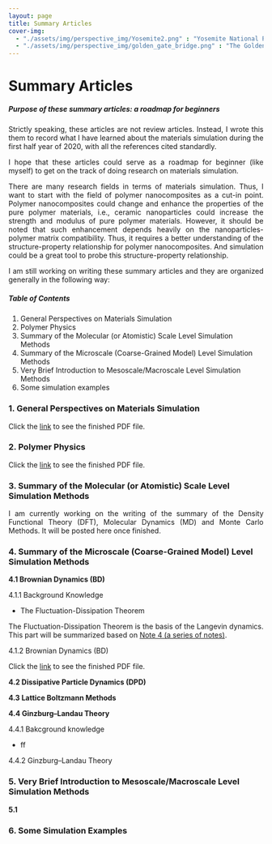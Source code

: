 ```yaml
---
layout: page
title: Summary Articles
cover-img: 
  - "./assets/img/perspective_img/Yosemite2.png" : "Yosemite National Park , Jun 2016"
  - "./assets/img/perspective_img/golden_gate_bridge.png" : "The Golden Gate Bridge @San Francisco, May 2017"
---
```


# Summary Articles
<p style="text-align: justify"> </p>
<p style="text-align: justify"> </p>

##### Purpose of these summary articles: a roadmap for beginners

<p style="text-align: justify"> Strictly speaking, these articles are not review articles. Instead, I wrote this them to record what I have learned about the materials simulation during the first half year of 2020, with all the references cited standardly.

<p style="text-align: justify"> I hope that these articles could serve as a roadmap for beginner (like myself) to get on the track of doing research on materials simulation. </p>

<p style="text-align: justify"> There are many research fields in terms of materials simulation. Thus, I want to start with the field of polymer nanocomposites as a cut-in point. Polymer nanocomposites could change and enhance the properties of the pure polymer materials, i.e., ceramic nanoparticles could increase the strength and modulus of pure polymer materials. However, it should be noted that such enhancement depends heavily on the nanoparticles-polymer matrix compatibility. Thus, it requires a better understanding of the structure-property relationship for polymer nanocomposites. And simulation could be a great tool to probe this structure-property relationship. </p>

<p style="text-align: justify"> I am still working on writing these summary articles and they are organized generally in the following way: </p>

##### Table of Contents

1. General Perspectives on Materials Simulation
2. Polymer Physics
3. Summary of the Molecular (or Atomistic) Scale Level Simulation Methods
4. Summary of the Microscale (Coarse-Grained Model) Level Simulation Methods
5. Very Brief Introduction to Mesoscale/Macroscale Level Simulation Methods
6. Some simulation examples

<p style="text-align: justify"> </p>

### 1. General Perspectives on Materials Simulation
<p style="text-align: justify"> Click the <a href="https://drive.google.com/file/d/1kDah1F-wAiLNm8QHEpMBobOn7I9p0jaz/view?usp=sharing">link</a> to see the finished PDF file. </p>

<p style="text-align: justify"> </p>

### 2. Polymer Physics
<p style="text-align: justify"> Click the <a href="https://drive.google.com/file/d/1PLAWguHrLTZ6jn2sdAVnEYv-bd2dI-r6/view?usp=sharing">link</a> to see the finished PDF file. </p>

<p style="text-align: justify"> </p>

### 3. Summary of the Molecular (or Atomistic) Scale Level Simulation Methods
<p style="text-align: justify"> I am currently working on the writing of the summary of the Density Functional Theory (DFT), Molecular Dynamics (MD) and Monte Carlo Methods. It will be posted here once finished. </p>

<p style="text-align: justify"> </p>

### 4. Summary of the Microscale (Coarse-Grained Model) Level Simulation Methods
**4.1 Brownian Dynamics (BD)**

4.1.1 Background Knowledge
* <p style="text-align: justify"> The Fluctuation-Dissipation Theorem </p>
<p style="text-align: justify"> The Fluctuation-Dissipation Theorem is the basis of the Langevin dynamics. This part will be summarized based on <a href="https://drive.google.com/drive/folders/198Q3xKglre_yNkWnau_A_4KK9t9ybcp0?usp=sharing">Note 4 (a series of notes)</a>. </p>

<p style="text-align: justify"> </p>

4.1.2 Brownian Dynamics (BD)
<p style="text-align: justify"> Click the <a href="https://drive.google.com/file/d/1ohz_ZVlydgGSDZZF2zYL934YFq2ttYSt/view?usp=sharing">link</a> to see the finished PDF file. </p>

<p style="text-align: justify"> </p>

**4.2 Dissipative Particle Dynamics (DPD)**

<p style="text-align: justify"> </p>

**4.3 Lattice Boltzmann Methods**

<p style="text-align: justify"> </p>

**4.4 Ginzburg–Landau Theory**

4.4.1 Bakcground knowledge
* ff

4.4.2 Ginzburg–Landau Theory

<p style="text-align: justify"> </p>

### 5. Very Brief Introduction to Mesoscale/Macroscale Level Simulation Methods
**5.1**

<p style="text-align: justify"> </p>

### 6. Some Simulation Examples
